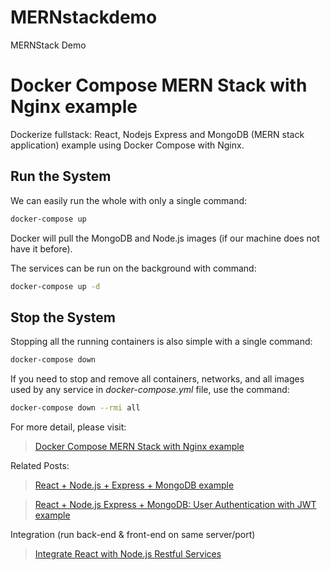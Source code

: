 # MERNstackdemo
MERNStack Demo 

# Docker Compose MERN Stack with Nginx example

Dockerize fullstack: React, Nodejs Express and MongoDB (MERN stack application) example using Docker Compose with Nginx.

## Run the System
We can easily run the whole with only a single command:
```bash
docker-compose up
```

Docker will pull the MongoDB and Node.js images (if our machine does not have it before).

The services can be run on the background with command:
```bash
docker-compose up -d
```

## Stop the System
Stopping all the running containers is also simple with a single command:
```bash
docker-compose down
```

If you need to stop and remove all containers, networks, and all images used by any service in <em>docker-compose.yml</em> file, use the command:
```bash
docker-compose down --rmi all
```

For more detail, please visit:
> [Docker Compose MERN Stack with Nginx example](https://www.bezkoder.com/docker-mern/)

Related Posts:
> [React + Node.js + Express + MongoDB example](https://bezkoder.com/react-node-express-mongodb-mern-stack/)

> [React + Node.js Express + MongoDB: User Authentication with JWT example](https://www.bezkoder.com/react-node-mongodb-auth/)

Integration (run back-end & front-end on same server/port)
> [Integrate React with Node.js Restful Services](https://bezkoder.com/integrate-react-express-same-server-port/)
